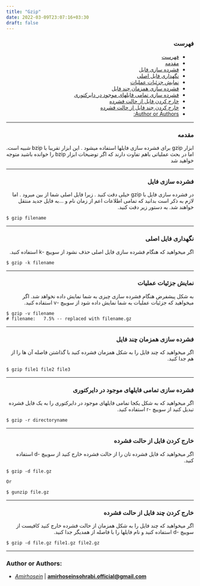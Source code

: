 ```yaml
---
title: "Gzip"
date: 2022-03-09T23:07:16+03:30
draft: false
---
```


<div dir='rtl'>

### فهرست

- [فهرست](#فهرست)
- [مقدمه](#مقدمه)
- [فشرده سازی فایل](#فشرده-سازی-فایل)
- [نگهداری فایل اصلی](#نگهداری-فایل-اصلی)
- [نمایش جزئیات عملیات](#نمایش-جزئیات-عملیات)
- [فشرده سازی همزمان چند فایل](#فشرده-سازی-همزمان-چند-فایل)
- [فشرده سازی تمامی فایلهای موجود در دایرکتوری](#فشرده-سازی-تمامی-فایلهای-موجود-در-دایرکتوری)
- [خارج کردن فایل از حالت فشرده](#خارج-کردن-فایل-از-حالت-فشرده)
- [خارج کردن چند فایل از حالت فشرده](#خارج-کردن-چند-فایل-از-حالت-فشرده)
- [Author or Authors:](#author-or-authors)
</div>


---
<div dir='rtl'>

### مقدمه
ابزار gzip برای فشرده سازی فایلها استفاده میشود . این ابزار تقریبا با bzip شبیه است. اما در بحث عملیاتی باهم تفاوت دارند که اگر توضیحات ابزار bzip را خوانده باشید متوجه خواهید شد
</div>


---
<div dir='rtl'>

### فشرده سازی فایل
در فشرده سازی فایل با gzip خیلی دقت کنید . زیرا فایل اصلی شما از بین میرود . اما لازم به ذکر است بدانید که تمامی اطلاعات اعم از زمان نام و ...به فایل جدید منتقل خواهند شد. به دستور زیر دقت کنید.
</div>

    $ gzip filename

---
<div dir='rtl'>

### نگهداری فایل اصلی
اگر میخواهید که هنگام فشرده سازی فایل اصلی حذف نشود از سوییچ -k استفاده کنید.
</div>

    $ gzip -k filename

---
<div dir='rtl'>

### نمایش جزئیات عملیات
به شکل پیشفرض هنگام فشرده سازی چیزی به شما نمایش داده نخواهد شد. اگر میخواهید که جزئیات عملیات به شما نمایش داده شود از سوییچ -v استفاده کنید.
</div>

    $ gzip -v filename
    # filename:	  7.5% -- replaced with filename.gz

---
<div dir='rtl'>

### فشرده سازی همزمان چند فایل
اگر میخواهید که چند فایل را به شکل همزمان فشرده کنید با گذاشتن فاصله آن ها را از هم جدا کنید.
</div>

    $ gzip file1 file2 file3



---
<div dir='rtl'>

### فشرده سازی تمامی فایلهای موجود در دایرکتوری
اگر میخواهید که به شکل یکجا تمامی فایلهای موجود در دایرکتوری را به یک فایل فشرده تبدیل کنید از سوییچ -r استفاده کنید.
</div>


    $ gzip -r directoryname
---
<div dir='rtl'>

### خارج کردن فایل از حالت فشرده
اگر میخواهید که فایل فشرده تان را از حالت فشرده خارج کنید از سوییچ -d استفاده کنید.
</div>

    $ gzip -d file.gz
    
    Or

    $ gunzip file.gz

---
<div dir='rtl'>

### خارج کردن چند فایل از حالت فشرده
اگر میخواهید که چند فایل را به شکل همزمان از حالت فشرده خارج کنید کافیست از سوییچ -d استفاده کنید و نام فایلها را با فاصله از همدیگر جدا کنید.
</div>

    $ gzip -d file.gz file1.gz file2.gz
---

### Author or Authors:

- *[Amirhosein](https://github.com/amirhoseinsb)* | **<amirhoseinsohrabi.official@gmail.com>**

